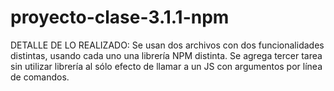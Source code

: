 # proyecto-clase-3.1.1-npm

DETALLE DE LO REALIZADO:
Se usan dos archivos con dos funcionalidades distintas, usando cada uno una librería NPM distinta.
Se agrega tercer tarea sin utilizar librería al sólo efecto de llamar a un JS con argumentos por línea de comandos.
